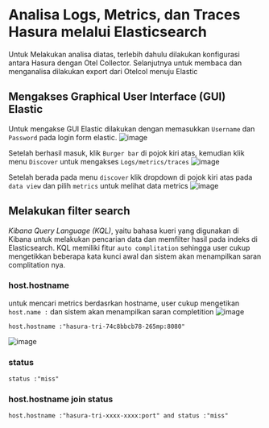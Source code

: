 # Analisa Logs, Metrics, dan Traces Hasura melalui Elasticsearch
Untuk Melakukan analisa diatas, terlebih dahulu dilakukan konfigurasi antara Hasura dengan Otel Collector. Selanjutnya untuk membaca dan menganalisa dilakukan export dari Otelcol menuju Elastic

## Mengakses Graphical User Interface (GUI) Elastic
Untuk mengakse GUI Elastic dilakukan dengan memasukkan `Username` dan `Password` pada login form elastic.
![image](https://github.com/user-attachments/assets/accb4ea6-466b-437d-bd82-fb05f261fdf1)

Setelah berhasil masuk, klik `Burger bar` di pojok kiri atas, kemudian klik menu `Discover` untuk mengakses `Logs/metrics/traces`
![image](https://github.com/user-attachments/assets/3a122f1b-2bd5-4282-b5ed-746f2bcef246)

Setelah berada pada menu `discover` klik dropdown di pojok kiri atas pada `data view` dan pilih `metrics` untuk melihat data metrics
![image](https://github.com/user-attachments/assets/196143b7-d589-4d50-8a9a-3c795141f476)


## Melakukan filter search
*Kibana Query Language (KQL)*, yaitu bahasa kueri yang digunakan di Kibana untuk melakukan pencarian data dan memfilter hasil pada indeks di Elasticsearch. KQL memiliki fitur `auto complitation` sehingga user cukup mengetikkan beberapa kata kunci awal dan sistem akan menampilkan saran complitation nya.

### host.hostname
untuk mencari metrics berdasrkan hostname, user cukup mengetikan `host.name :` dan sistem akan menampilkan saran completition
![image](https://github.com/user-attachments/assets/1cc6329a-e365-444a-99c9-9d0d21d5a727)
```KQL
host.hostname :"hasura-tri-74c8bbcb78-265mp:8080"
```
![image](https://github.com/user-attachments/assets/10d326d6-0351-44c0-b7a6-d97634a68756)

### status
```KQL
status :"miss" 
```
### host.hostname join status
```KQL
host.hostname :"hasura-tri-xxxx-xxxx:port" and status :"miss" 
```

